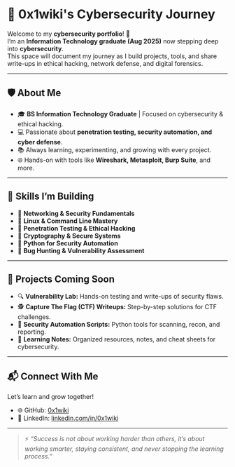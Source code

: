 # 🔐 0x1wiki's Cybersecurity Journey

Welcome to my **cybersecurity portfolio**! 🚀  
I’m an **Information Technology graduate (Aug 2025)** now stepping deep into **cybersecurity**.  
This space will document my journey as I build projects, tools, and share write-ups in ethical hacking, network defense, and digital forensics.  

---

## 🛡️ About Me
- 🎓 **BS Information Technology Graduate** | Focused on cybersecurity & ethical hacking.
- 💻 Passionate about **penetration testing, security automation, and cyber defense**.
- 📚 Always learning, experimenting, and growing with every project.
- 🌐 Hands-on with tools like **Wireshark, Metasploit, Burp Suite**, and more.

---

## 🧩 Skills I’m Building
- 🔹 **Networking & Security Fundamentals**
- 🔹 **Linux & Command Line Mastery**
- 🔹 **Penetration Testing & Ethical Hacking**
- 🔹 **Cryptography & Secure Systems**
- 🔹 **Python for Security Automation**
- 🔹 **Bug Hunting & Vulnerability Assessment**

---

## 🚀 Projects Coming Soon
- 🔍 **Vulnerability Lab:** Hands-on testing and write-ups of security flaws.  
- 🕵️ **Capture The Flag (CTF) Writeups:** Step-by-step solutions for CTF challenges.  
- 🔑 **Security Automation Scripts:** Python tools for scanning, recon, and reporting.  
- 📜 **Learning Notes:** Organized resources, notes, and cheat sheets for cybersecurity.

---

## 📬 Connect With Me
Let’s learn and grow together!  
- 🌐 GitHub: [0x1wiki](https://github.com/0x1wiki)  
- 💼 LinkedIn: [linkedin.com/in/0x1wiki](https://www.linkedin.com/in/0x1wiki/)  

---

> ⚡ *“Success is not about working harder than others, it’s about working smarter, staying consistent, and never stopping the learning process.”*
